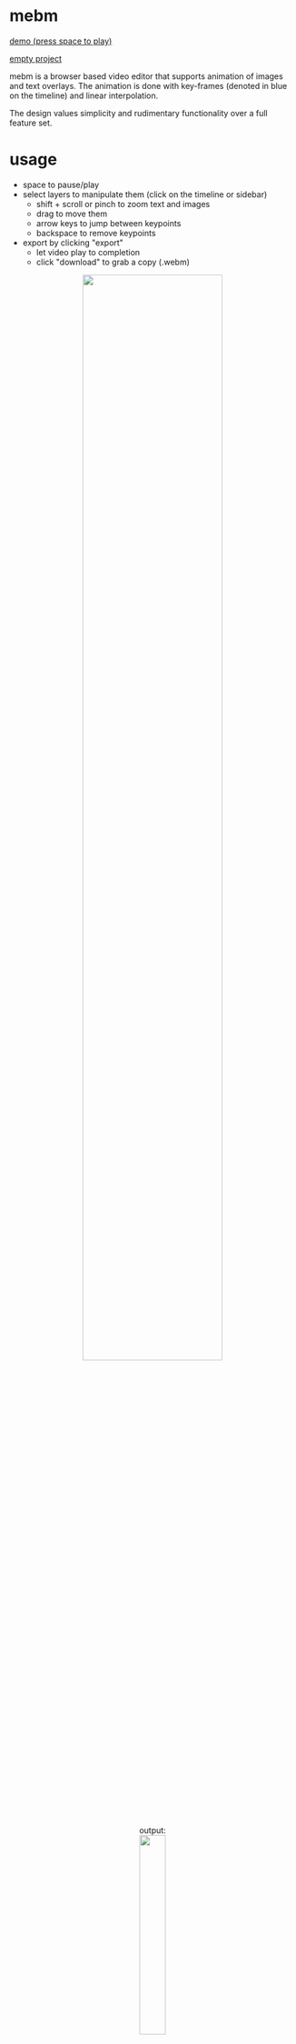 # mebm

[demo (press space to play)](https://bwasti.github.io/mebm/#https%3A%2F%2Fjott.live%2Fraw%2Ftest.json)

[empty project](http://bwasti.github.io/mebm)


mebm is a browser based video editor that supports animation of images and text overlays.
The animation is done with key-frames (denoted in blue on the timeline) and linear interpolation.

The design values simplicity and rudimentary functionality over a full feature set.

# usage

- space to pause/play
- select layers to manipulate them (click on the timeline or sidebar)
  - shift + scroll or pinch to zoom text and images
  - drag to move them
  - arrow keys to jump between keypoints
  - backspace to remove keypoints
- export by clicking "export"
  - let video play to completion
  - click "download" to grab a copy (.webm)
  
<p align="center">
<img src="https://github.com/bwasti/mebm/blob/main/README_assets/usage.gif?raw=true" width="70%">
  <br>output:<br>
<img src="https://github.com/bwasti/mebm/blob/main/README_assets/result.gif?raw=true" width="30%">
</p>

# todo

- timeline
  - [ ] allow extending beyond current max time (medium)
  - [ ] split at play head (medium)
- file management
  - [ ] error on bad type (easy)
  - [ ] animated .gif support
- editing
  - [ ] menu for advanced settings per layer (easy)
  - [ ] element selection by click (medium)
  - [ ] undo (hard)
  - [ ] face tracking (medium)
  - [ ] opacity (easy)
  - [ ] rotation (medium)
- compatibility
  - [ ] chrome export bug workaround
  - [ ] mouseover preview safari fix
  - [ ] mobile touch events
- code
  - [ ] refactor/simplify MoveableLayer this.frames
  - [ ] make video a MoveableLayer
  - [ ] compress video frames
  - [ ] investigate memory use warning on safari
  - [ ] cache render output for thumbnails
  - [ ] move height/width setting logic out of render loop
  - [ ] improve text scaling logic (avoid font size, use ctx.scale)
